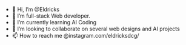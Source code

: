 - 👋 Hi, I’m @Eldricks
- 👀 I’m full-stack Web developer.
- 🌱 I’m currently learning AI Coding
- 💞️ I’m looking to collaborate on several web designs and AI projects
- 📫 How to reach me @instagram.com/eldricksdcg/

<!---
Eldricks/Eldricks is a ✨ special ✨ repository because its `README.md` (this file) appears on your GitHub profile.
You can click the Preview link to take a look at your changes.
--->
